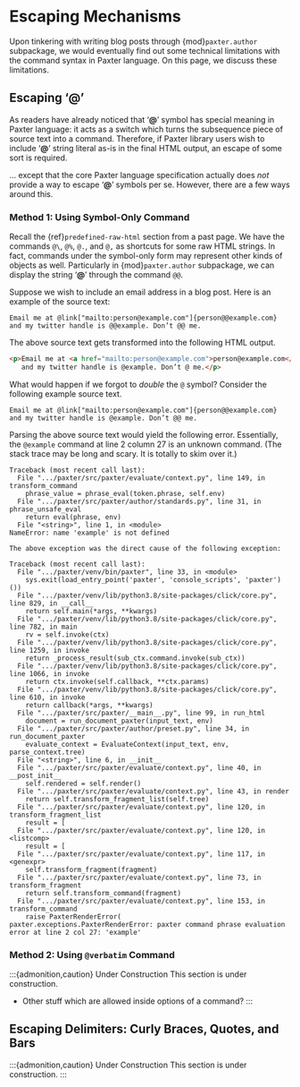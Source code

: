 # Escaping Mechanisms

Upon tinkering with writing blog posts through {mod}`paxter.author` subpackage,
we would eventually find out some technical limitations
with the command syntax in Paxter language.
On this page, we discuss these limitations.


## Escaping ‘@’

As readers have already noticed that ‘**@**’ symbol
has special meaning in Paxter language:
it acts as a switch which turns 
the subsequence piece of source text into a command.
Therefore, if Paxter library users wish to include ‘**@**’ string literal
as-is in the final HTML output, an escape of some sort is required.

… except that the core Paxter language specification actually
does _not_ provide a way to escape ‘**@**’ symbols per se.
However, there are a few ways around this.


### Method 1: Using Symbol-Only Command

Recall the {ref}`predefined-raw-html` section from a past page.
We have the commands `@\`, `@%`, `@.`, and `@,`
as shortcuts for some raw HTML strings.
In fact, commands under the symbol-only form 
may represent other kinds of objects as well.
Particularly in {mod}`paxter.author` subpackage,
we can display the string ‘**@**’ through the command `@@`.

Suppose we wish to include an email address in a blog post.
Here is an example of the source text:

```paxter
Email me at @link["mailto:person@example.com"]{person@@example.com}
and my twitter handle is @@example. Don’t @@ me.
```

The above source text gets transformed into the following HTML output.

```html
<p>Email me at <a href="mailto:person@example.com">person@example.com</a>
   and my twitter handle is @example. Don’t @ me.</p>
```

What would happen if we forgot to _double_ the `@` symbol?
Consider the following example source text.

```paxter
Email me at @link["mailto:person@example.com"]{person@@example.com}
and my twitter handle is @example. Don’t @@ me.
```

Parsing the above source text would yield the following error.
Essentially, the `@example` command at line 2 column 27 is an unknown command.
(The stack trace may be long and scary. It is totally to skim over it.)

```pytb
Traceback (most recent call last):
  File ".../paxter/src/paxter/evaluate/context.py", line 149, in transform_command
    phrase_value = phrase_eval(token.phrase, self.env)
  File ".../paxter/src/paxter/author/standards.py", line 31, in phrase_unsafe_eval
    return eval(phrase, env)
  File "<string>", line 1, in <module>
NameError: name 'example' is not defined

The above exception was the direct cause of the following exception:

Traceback (most recent call last):
  File ".../paxter/venv/bin/paxter", line 33, in <module>
    sys.exit(load_entry_point('paxter', 'console_scripts', 'paxter')())
  File ".../paxter/venv/lib/python3.8/site-packages/click/core.py", line 829, in __call__
    return self.main(*args, **kwargs)
  File ".../paxter/venv/lib/python3.8/site-packages/click/core.py", line 782, in main
    rv = self.invoke(ctx)
  File ".../paxter/venv/lib/python3.8/site-packages/click/core.py", line 1259, in invoke
    return _process_result(sub_ctx.command.invoke(sub_ctx))
  File ".../paxter/venv/lib/python3.8/site-packages/click/core.py", line 1066, in invoke
    return ctx.invoke(self.callback, **ctx.params)
  File ".../paxter/venv/lib/python3.8/site-packages/click/core.py", line 610, in invoke
    return callback(*args, **kwargs)
  File ".../paxter/src/paxter/__main__.py", line 99, in run_html
    document = run_document_paxter(input_text, env)
  File ".../paxter/src/paxter/author/preset.py", line 34, in run_document_paxter
    evaluate_context = EvaluateContext(input_text, env, parse_context.tree)
  File "<string>", line 6, in __init__
  File ".../paxter/src/paxter/evaluate/context.py", line 40, in __post_init__
    self.rendered = self.render()
  File ".../paxter/src/paxter/evaluate/context.py", line 43, in render
    return self.transform_fragment_list(self.tree)
  File ".../paxter/src/paxter/evaluate/context.py", line 120, in transform_fragment_list
    result = [
  File ".../paxter/src/paxter/evaluate/context.py", line 120, in <listcomp>
    result = [
  File ".../paxter/src/paxter/evaluate/context.py", line 117, in <genexpr>
    self.transform_fragment(fragment)
  File ".../paxter/src/paxter/evaluate/context.py", line 73, in transform_fragment
    return self.transform_command(fragment)
  File ".../paxter/src/paxter/evaluate/context.py", line 153, in transform_command
    raise PaxterRenderError(
paxter.exceptions.PaxterRenderError: paxter command phrase evaluation error at line 2 col 27: 'example'
```


### Method 2: Using `@verbatim` Command

:::{admonition,caution} Under Construction
This section is under construction.
- Other stuff which are allowed inside options of a command?
:::


## Escaping Delimiters: Curly Braces, Quotes, and Bars

:::{admonition,caution} Under Construction
This section is under construction.
:::